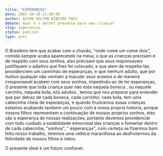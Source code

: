 ```yaml
---
title: "ESPERANÇAS"
date: 2007-10-10 21:00:00
author: EDSON MILTON RIBEIRO PAES
debate: Qual é o melhor presente para uma criança?
slug: esperancas
status: publish 
type: post
---
```


O Brasileiro tem que acabar com o chavão, "onde come um come dois", comida sempre acaba aparecendo na mesa, o que as crianças precisam é de respeito com seus sonhos, elas precisam que seus responsaveis justifiquem o adjetivo que lhes foi colocado, e que alem de respeita-las, providenciem um caminhão de esperanças, e que nenhum adulto, que por motivo qualquer não venham a macular seus anseios e de maneira irresponsavel acabem com seus sonhos, impedindo-as de ter esperanças, O presente que toda criança quer não esta naquela boneca , ou naquele carrinho, naquela bola, nós aduitos , temos que nos preparar para entender que por detraz de cada boneca, cada carrinho, cada bola, tem uma cabecinha cheia de esperanças, e quando frustramos essas crianças estamos acabando tambem um pouco com a nossa propria historia, porque nossos filhos representam a continuação de nossos proprios sonhos, eles são a esperança de nossas realizações, portanto devemos providenciar com todo cuidado a estabilidade emocional das crianças e fomentar dentro de cada cabecinha, "sonhos", " esperanças", com certeza se fizermos bem feito nosso trabalho, teremos uma velhice maravilhosa ao desfrutarmos da felicidade de nossos filhos e netos.  

O presente ideal é um futuro confiavel.
